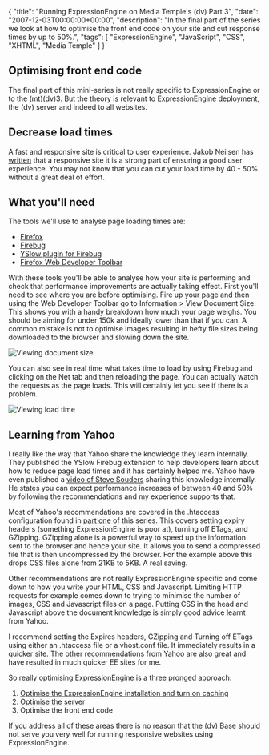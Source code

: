 {
  "title": "Running ExpressionEngine on Media Temple's (dv) Part 3",
  "date": "2007-12-03T00:00:00+00:00",
  "description": "In the final part of the series we look at how to optimise the front end code on your site and cut response times by up to 50%.",
  "tags": [
    "ExpressionEngine",
    "JavaScript",
    "CSS",
    "XHTML",
    "Media Temple"
  ]
}

## Optimising front end code

The final part of this mini-series is not really specific to ExpressionEngine or to the (mt)(dv)3. But the theory is relevant to ExpressionEngine deployment, the (dv) server and indeed to all websites.

## Decrease load times

A fast and responsive site is critical to user experience. Jakob Neilsen has [written][1] that a responsive site it is a strong part of ensuring a good user experience. You may not know that you can cut your load time by 40 - 50% without a great deal of effort. 

## What you'll need

The tools we'll use to analyse page loading times are:

*   [Firefox][2]
*   [Firebug][3]
*   [YSlow plugin for Firebug][4]
*   [Firefox Web Developer Toolbar][5]

With these tools you'll be able to analyse how your site is performing and check that performance improvements are actually taking effect. First you'll need to see where you are before optimising. Fire up your page and then using the Web Developer Toolbar go to Information > View Document Size. This shows you with a handy breakdown how much your page weighs. You should be aiming for under 150k and ideally lower than that if you can. A common mistake is not to optimise images resulting in hefty file sizes being downloaded to the browser and slowing down the site. 

![Viewing document size][6] 

You can also see in real time what takes time to load by using Firebug and clicking on the Net tab and then reloading the page. You can actually watch the requests as the page loads. This will certainly let you see if there is a problem. 

![Viewing load time][7] 

## Learning from Yahoo

I really like the way that Yahoo share the knowledge they learn internally. They published the YSlow Firebug extension to help developers learn about how to reduce page load times and it has certainly helped me. Yahoo have even published a [video of Steve Souders][8] sharing this knowledge internally. He states you can expect performance increases of between 40 and 50% by following the recommendations and my experience supports that.

Most of Yahoo's recommendations are covered in the .htaccess configuration found in [part one][9] of this series. This covers setting expiry headers (something ExpressionEngine is poor at), turning off ETags, and GZipping. GZipping alone is a powerful way to speed up the information sent to the browser and hence your site. It allows you to send a compressed file that is then uncompressed by the browser. For the example above this drops CSS files alone from 21KB to 5KB. A real saving. 

Other recommendations are not really ExpressionEngine specific and come down to how you write your HTML, CSS and Javascript. Limiting HTTP requests for example comes down to trying to minimise the number of images, CSS and Javascript files on a page. Putting CSS in the head and Javascript above the document knowledge is simply good advice learnt from Yahoo. 

I recommend setting the Expires headers, GZipping and Turning off ETags using either an .htaccess file or a vhost.conf file. It immediately results in a quicker site. The other recommendations from Yahoo are also great and have resulted in much quicker EE sites for me. 

So really optimising ExpressionEngine is a three pronged approach:

1.  [Optimise the ExpressionEngine installation and turn on caching][9]
2.  [Optimise the server][10]
3.  Optimise the front end code

If you address all of these areas there is no reason that the (dv) Base should not serve you very well for running responsive websites using ExpressionEngine.

 [1]: http://www.useit.com/alertbox/9703a.html
 [2]: http://www.mozilla.com/firefox/
 [3]: http://www.getfirebug.com/
 [4]: http://developer.yahoo.com/yslow/
 [5]: https://addons.mozilla.org/en-US/firefox/addon/60
 [6]: /images/articles/document_size.jpg 
 [7]: /images/articles/firebug_load_time.jpg
 [8]: http://uk.video.yahoo.com/video/play?vid=1040890&fr=
 [9]: /running_expressionengine_on_media_temples_dv_part_1/
 [10]: /running_expressionengine_on_media_temples_dv_part_2/
